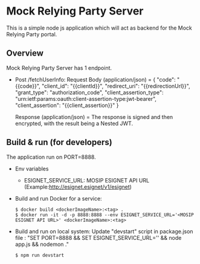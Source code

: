 # Mock Relying Party Server

This is a simple node js application which will act as backend for the Mock Relying Party portal.

## Overview

Mock Relying Party Server has 1 endpoint.

- Post /fetchUserInfo:
  Request Body (application/json) = {
  "code": "{{code}}",
  "client_id": "{{clientId}}",
  "redirect_uri": "{{redirectionUrl}}",
  "grant_type": "authorization_code",
  "client_assertion_type": "urn:ietf:params:oauth:client-assertion-type:jwt-bearer",
  "client_assertion": "{{client_assertion}}"
  }

  Response (application/json) = The response is signed and then encrypted, with the result being a Nested JWT.

## Build & run (for developers)

The application run on PORT=8888.

- Env variables

  - ESIGNET_SERVICE_URL: MOSIP ESIGNET API URL (Example:http://esignet.esignet/v1/esignet)

- Build and run Docker for a service:

  ```
  $ docker build <dockerImageName>:<tag> .
  $ docker run -it -d -p 8888:8888 --env ESIGNET_SERVICE_URL='<MOSIP ESIGNET API URL>' <dockerImageName>:<tag>
  ```

- Build and run on local system:
  Update "devstart" script in package.json file : "SET PORT=8888 && SET ESIGNET_SERVICE_URL='<MOSIP ESIGNET API URL>' && node app.js && nodemon ."
  ```
  $ npm run devstart
  ```
